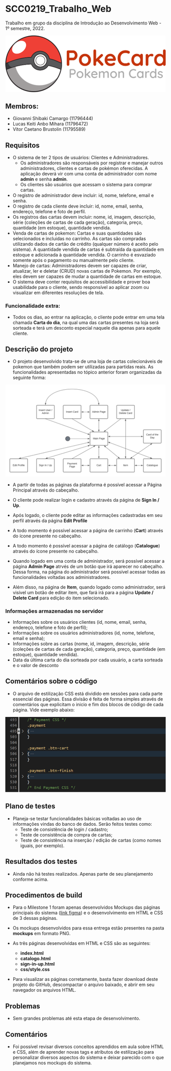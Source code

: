 # SCC0219_Trabalho_Web

Trabalho em grupo da disciplina de Introdução ao Desenvolvimento Web - 1º semestre, 2022.

![Logo](./img/logo.png)

## Membros:

- Giovanni Shibaki Camargo (11796444)
- Lucas Keiti Anbo Mihara (11796472)
- Vítor Caetano Brustolin (11795589)


## Requisitos

- O sistema de ter 2 tipos de usuários: Clientes e Administradores.
    - Os administradores são responsáveis por registrar e manejar outros administradores, clientes e cartas de pokémon oferecidas. A aplicação deverá vir com uma conta de administrador com nome **admin** e senha **admin**. 
    - Os clientes são usuários que acessam o sistema para comprar cartas.
- O registro de administrador deve incluir: id, nome, telefone, email e senha.
- O registro de cada cliente deve incluir: id, nome, email, senha, endereço, telefone e foto de perfil.
- Os registros das cartas devem incluir: nome, id, imagem, descrição, série (coleções de cartas de cada geração), categoria, preço, quantidade (em estoque), quantidade vendida.
- Venda de cartas de pokemon: Cartas e suas quantidades são selecionados e incluidas no carrinho. As cartas são compradas utilizando dados de cartão de crédito (qualquer número é aceito pelo sistema). A quantidade vendida de cartas é subtraída da quantidade em estoque e adicionada à quantidade vendida. O carrinho é esvaziado somente após o pagamento ou manualmente pelo cliente.
- Manejo de cartas: Administradores devem ser capazes de criar, atualizar, ler e deletar (CRUD) novas cartas de Pokemon. Por exemplo, eles devem ser capazes de mudar a quantidade de cartas em estoque.
- O sistema deve conter requisitos de accessibilidade e prover boa usabilidade para o cliente, sendo responsível ao aplicar zoom ou visualizar em diferentes resoluções de tela.

### Funcionalidade extra:

- Todos os dias, ao entrar na aplicação, o cliente pode entrar em uma tela chamada **Carta do dia**, na qual uma das cartas presentes na loja será sorteada e terá um desconto especial naquele dia apenas para aquele cliente.

## Descrição do projeto

- O projeto desenvolvido trata-se de uma loja de cartas colecionáveis de pokemon que também podem ser utilizadas para partidas reais. As funcionalidades apresentadas no tópico anterior foram organizadas da seguinte forma:

![Diagrama de navegação](./img/PokeCard%20Diagrama.png)

- A partir de todas as páginas da plataforma é possível acessar a Página Principal através do cabeçalho.

- O cliente pode realizar login e cadastro através da página de **Sign In / Up**.

- Após logado, o cliente pode editar as informações cadastradas em seu perfil através da página **Edit Profile**

- A todo momento é possível acessar a página de carrinho (**Cart**) através do ícone presente no cabeçalho.

- A todo momento é possível acessar a página de catálogo (**Catalogue**) através do ícone presente no cabeçalho.

- Quando logado em uma conta de administrador, será possível acessar a página **Admin Page** atrvés de um botão que irá aparecer no cabeçalho. Dessa forma, na página do administrador será possível acessar todas as funcionalidades voltadas aos administradores.

- Além disso, na página de **Item**, quando logado como administrador, será visível um botão de editar item, que fará irá para a página **Update / Delete Card** para edição do item selecionado.

### Informações armazenadas no servidor

- Informações sobre os usuários clientes (id, nome, email, senha, endereço, telefone e foto de perfil);
- Informações sobre os usuários administradores (id, nome, telefone, email e senha);
- Informações sobre as cartas (nome, id, imagem, descrição, série (coleções de cartas de cada geração), categoria, preço, quantidade (em estoque), quantidade vendida).
- Data da última carta do dia sorteada por cada usuário, a carta sorteada e o valor de desconto

## Comentários sobre o código

- O arquivo de estilização CSS está dividido em sessões para cada parte essencial das páginas. Essa divisão é feita de forma simples através de comentários que explicitam o inicio e fim dos blocos de código de cada página. Vide exemplo abaixo:

![Divisao CSS](./img/print_css.png)

## Plano de testes

- Planeja-se testar funcionalidades básicas voltadas ao uso de informações vindas do banco de dados. Serão feitos testes como:
    - Teste de consistência de login / cadastro;
    - Teste de consistência de compra de cartas;
    - Teste de consistência na inserção / edição de cartas (como nomes iguais, por exemplo).

## Resultados dos testes

- Ainda não há testes realizados. Apenas parte de seu planejamento conforme acima.

## Procedimentos de build

- Para o Milestone 1 foram apenas desenvolvidos Mockups das páginas principais do sistema ([link figma](https://www.figma.com/file/vWXNlQr1lu3tz3Tc1HSfxf/PokemonCards-Mockup?node-id=0%3A1)) e o desenvolvimento em HTML e CSS de 3 dessas páginas.

- Os mockups desenvolvidos para essa entrega estão presentes na pasta **mockups** em formato PNG.

- As três páginas desenvolvidas em HTML e CSS são as seguintes:
    - **index.html**
    - **catalogo.html**
    - **sign-in-up.html**
    - **css/style.css**

- Para visualizar as páginas corretamente, basta fazer download deste projeto do GitHub, descompactar o arquivo baixado, e abrir em seu navegador os arquivos HTML.

## Problemas

- Sem grandes problemas até esta etapa de desenvolvimento.

## Comentários

- Foi possível revisar diversos conceitos aprendidos em aula sobre HTML e CSS, além de aprender novas tags e atributos de estilização para personalizar diversos aspectos do sistema e deixar parecido com o que planejamos nos mockups do sistema.



